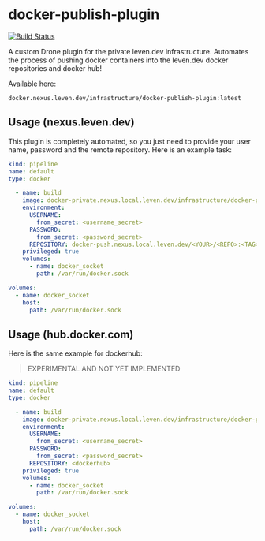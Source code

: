 # docker-publish-plugin

[![Build Status](https://drone.leven.dev/api/badges/mcwertgaming/docker-publish-plugin/status.svg?ref=refs/heads/main)](https://drone.leven.dev/mcwertgaming/docker-publish-plugin)

A custom Drone plugin for the private leven.dev infrastructure. Automates the process of pushing docker containers into the leven.dev docker repositories and docker hub!

Available here:
```
docker.nexus.leven.dev/infrastructure/docker-publish-plugin:latest
```

## Usage (nexus.leven.dev)

This plugin is completely automated, so you just need to provide your user name, password and the remote repository. Here is an example task:

```yml
kind: pipeline
name: default
type: docker

  - name: build
    image: docker-private.nexus.local.leven.dev/infrastructure/docker-publish-plugin:latest
    environment:
      USERNAME:
        from_secret: <username_secret>
      PASSWORD:
        from_secret: <password_secret>
      REPOSITORY: docker-push.nexus.local.leven.dev/<YOUR>/<REPO>:<TAG>
    privileged: true
    volumes:
      - name: docker_socket
        path: /var/run/docker.sock

volumes:
  - name: docker_socket
    host:
      path: /var/run/docker.sock
```

## Usage (hub.docker.com)

Here is the same example for dockerhub:

> EXPERIMENTAL AND NOT YET IMPLEMENTED

```yml
kind: pipeline
name: default
type: docker

  - name: build
    image: docker-private.nexus.local.leven.dev/infrastructure/docker-publish-plugin:latest
    environment:
      USERNAME:
        from_secret: <username_secret>
      PASSWORD:
        from_secret: <password_secret>
      REPOSITORY: <dockerhub>
    privileged: true
    volumes:
      - name: docker_socket
        path: /var/run/docker.sock

volumes:
  - name: docker_socket
    host:
      path: /var/run/docker.sock
```
